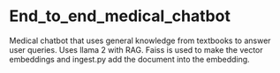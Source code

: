 # End_to_end_medical_chatbot
Medical chatbot that uses general knowledge from textbooks to answer user queries. Uses llama 2 with RAG.
Faiss is used to make the vector embeddings and ingest.py add the document into the embedding.
